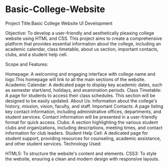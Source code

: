 # Basic-College-Website
Project Title:Basic College Website UI Development

Objective:
To develop a user-friendly and aesthetically pleasing college website using HTML and CSS. This project aims to create a comprehensive platform that provides essential information about the college, including an academic calendar, class timetable, about us section, important contacts, clubs, and a student help cell.

Scope and Features:

Homepage: A welcoming and engaging interface with college name and logo.This homepage will link to all the main sections of the website.
Academic Calendar: A dedicated page to display key academic dates, such as semester start/end, holidays, and examination periods.
Class Timetable: A page for students to access their class schedules. This section will be designed to be easily updated.
About Us: Information about the college's history, mission, vision, faculty, and staff.
Important Contacts: A page listing key contact information, including administrative offices, departments, and student services. Contact information will be presented in a user-friendly format for quick access.
Clubs: A section highlighting the various student clubs and organizations, including descriptions, meeting times, and contact information for club leaders.
Student Help Cell: A dedicated page for student support, providing resources for counseling, academic assistance, and other student services.
Technology Used:

HTML5: To structure the website's content and elements.
CSS3: To style the website, ensuring a clean and modern design with responsive layouts.

